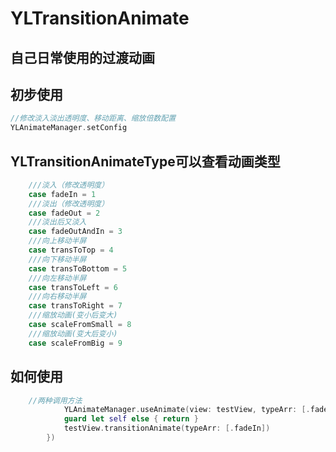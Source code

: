 # YLTransitionAnimate

## 自己日常使用的过渡动画

## 初步使用
```swift
//修改淡入淡出透明度、移动距离、缩放倍数配置
YLAnimateManager.setConfig
```

## YLTransitionAnimateType可以查看动画类型
```swift
    ///淡入（修改透明度）
    case fadeIn = 1
    ///淡出（修改透明度）
    case fadeOut = 2
    ///淡出后又淡入
    case fadeOutAndIn = 3
    ///向上移动半屏
    case transToTop = 4
    ///向下移动半屏
    case transToBottom = 5
    ///向左移动半屏
    case transToLeft = 6
    ///向右移动半屏
    case transToRight = 7
    ///缩放动画(变小后变大)
    case scaleFromSmall = 8
    ///缩放动画(变大后变小)
    case scaleFromBig = 9
```

## 如何使用
```swift
    //两种调用方法
            YLAnimateManager.useAnimate(view: testView, typeArr: [.fadeOut], completion:  { [weak self] success in
            guard let self else { return }
            testView.transitionAnimate(typeArr: [.fadeIn])
        })
```
